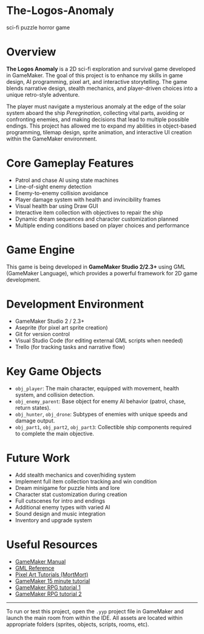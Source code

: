 # The-Logos-Anomaly
 sci-fi puzzle horror game
# Overview

**The Logos Anomaly** is a 2D sci-fi exploration and survival game developed in GameMaker. The goal of this project is to enhance my skills in game design, AI programming, pixel art, and interactive storytelling. The game blends narrative design, stealth mechanics, and player-driven choices into a unique retro-style adventure.

The player must navigate a mysterious anomaly at the edge of the solar system aboard the ship *Peregrination*, collecting vital parts, avoiding or confronting enemies, and making decisions that lead to multiple possible endings. This project has allowed me to expand my abilities in object-based programming, tilemap design, sprite animation, and interactive UI creation within the GameMaker environment.

# Core Gameplay Features

- Patrol and chase AI using state machines
- Line-of-sight enemy detection
- Enemy-to-enemy collision avoidance
- Player damage system with health and invincibility frames
- Visual health bar using Draw GUI
- Interactive item collection with objectives to repair the ship
- Dynamic dream sequences and character customization planned
- Multiple ending conditions based on player choices and performance

# Game Engine

This game is being developed in **GameMaker Studio 2/2.3+** using GML (GameMaker Language), which provides a powerful framework for 2D game development.

# Development Environment

- GameMaker Studio 2 / 2.3+
- Aseprite (for pixel art sprite creation)
- Git for version control
- Visual Studio Code (for editing external GML scripts when needed)
- Trello (for tracking tasks and narrative flow)

# Key Game Objects

- `obj_player`: The main character, equipped with movement, health system, and collision detection.
- `obj_enemy_parent`: Base object for enemy AI behavior (patrol, chase, return states).
- `obj_hunter`, `obj_drone`: Subtypes of enemies with unique speeds and damage output.
- `obj_part1`, `obj_part2`, `obj_part3`: Collectible ship components required to complete the main objective.

# Future Work

- Add stealth mechanics and cover/hiding system
- Implement full item collection tracking and win condition
- Dream minigame for puzzle hints and lore
- Character stat customization during creation
- Full cutscenes for intro and endings
- Additional enemy types with varied AI
- Sound design and music integration
- Inventory and upgrade system

# Useful Resources

- [GameMaker Manual](https://manual.yoyogames.com/)
- [GML Reference](https://manual.yoyogames.com/#t=GameMaker_Language%2FGML_Reference%2FGML_Reference.htm)
- [Pixel Art Tutorials (MortMort)](https://www.youtube.com/user/atMNRArt)
- [GameMaker 15 minute tutorial]((https://www.youtube.com/watch?v=nwlvT-L9vFg))
- [GameMaker RPG tutorial 1](https://www.youtube.com/watch?v=1J5EydrnIPs)
- [GameMaker RPG tutorial 2](https://www.youtube.com/watch?v=xr0mqIy6DAU)

---

To run or test this project, open the `.yyp` project file in GameMaker and launch the main room from within the IDE. All assets are located within appropriate folders (sprites, objects, scripts, rooms, etc).

